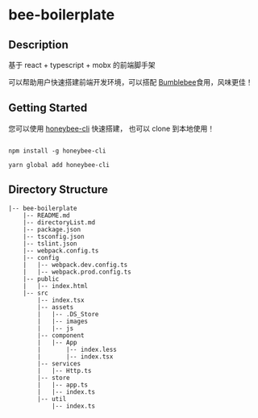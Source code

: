 # bee-boilerplate

## Description

基于 react + typescript + mobx 的前端脚手架

可以帮助用户快速搭建前端开发环境，可以搭配 [Bumblebee](https://github.com/JimLiuxinghai/Bumblebee)食用，风味更佳！

## Getting Started

您可以使用 [honeybee-cli](https://github.com/bikedawuwang/bee-cli) 快速搭建， 也可以 clone 到本地使用！

```shell

npm install -g honeybee-cli

yarn global add honeybee-cli

```

## Directory Structure

```
|-- bee-boilerplate
    |-- README.md
    |-- directoryList.md
    |-- package.json
    |-- tsconfig.json
    |-- tslint.json
    |-- webpack.config.ts
    |-- config
    |   |-- webpack.dev.config.ts
    |   |-- webpack.prod.config.ts
    |-- public
    |   |-- index.html
    |-- src
        |-- index.tsx
        |-- assets
        |   |-- .DS_Store
        |   |-- images
        |   |-- js
        |-- component
        |   |-- App
        |       |-- index.less
        |       |-- index.tsx
        |-- services
        |   |-- Http.ts
        |-- store
        |   |-- app.ts
        |   |-- index.ts
        |-- util
            |-- index.ts

```